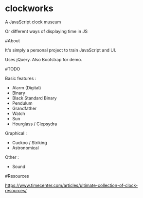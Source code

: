 # clockworks
A JavaScript clock museum

Or different ways of displaying time in JS

#About

It's simply a personal project to train JavaScript and UI.

Uses jQuery. Also Bootstrap for demo.

#TODO

Basic features :
* Alarm (Digital)
* Binary
* Black Standard Binary
* Pendulum
* Grandfather
* Watch
* Sun
* Hourglass / Clepsydra

Graphical :
* Cuckoo / Striking
* Astronomical

Other :
* Sound

#Resources

https://www.timecenter.com/articles/ultimate-collection-of-clock-resources/
